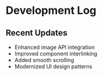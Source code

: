 # Development Log

## Recent Updates
- Enhanced image API integration
- Improved component interlinking
- Added smooth scrolling
- Modernized UI design patterns

